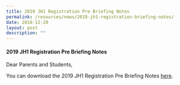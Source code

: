 ```yaml
---
title: 2019 JH1 Registration Pre Briefing Notes
permalink: /resources/news/2019-jh1-registration-briefing-notes/
date: 2018-12-20
layout: post
description: ""
---
```

#### 2019 JH1 Registration Pre Briefing Notes

Dear Parents and Students,

You can download the 2019 JH1 Registration Pre Briefing Notes [here](https://drive.google.com/file/d/1mbpuBDOmp3DjfF87bH876Bu0JHGtb1j4/view?usp=sharing).